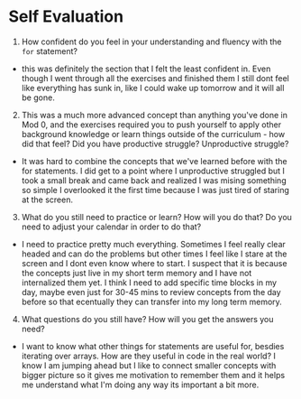 # Self Evaluation

1. How confident do you feel in your understanding and fluency with the `for` statement?
- this was definitely the section that I felt the least confident in. Even though I went through all the exercises and finished them I still dont feel like everything has sunk in, like I could wake up tomorrow and it will all be gone.

2. This was a much more advanced concept than anything you've done in Mod 0, and the exercises required you to push yourself to apply other background knowledge or learn things outside of the curriculum - how did that feel? Did you have productive struggle? Unproductive struggle?
- It was hard to combine the concepts that we've learned before with the for statements. I did get to a point where I unproductive struggled but I took a small break and came back and realized I was mising something so simple I overlooked it the first time because I was just tired of staring at the screen. 

3. What do you still need to practice or learn? How will you do that? Do you need to adjust your calendar in order to do that?
- I need to practice pretty much everything. Sometimes I feel really clear headed and can do the problems but other times I feel like I stare at the screen and I dont even know where to start. I suspect that it is because the concepts just live in my short term memory and I have not internalized them yet. I think I need to add specific time blocks in my day, maybe even just for 30-45 mins to review concepts from the day before so that ecentually they can transfer into my long term memory. 

4. What questions do you still have? How will you get the answers you need?
- I want to know what other things for statements are useful for, besdies iterating over arrays. How are they useful in code in the real world? I know I am jumping ahead but I like to connect smaller concepts with bigger picture so it gives me motivation to remember them and it helps me understand what I'm doing any way its important a bit more. 